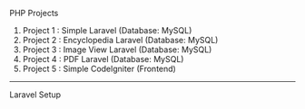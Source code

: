 
PHP Projects
1. Project 1 : Simple Laravel (Database: MySQL)
2. Project 2 : Encyclopedia Laravel (Database: MySQL)
3. Project 3 : Image View Laravel (Database: MySQL)
4. Project 4 : PDF Laravel (Database: MySQL)
5. Project 5 : Simple Codelgniter (Frontend)

---------------------------------------------------------
Laravel Setup

